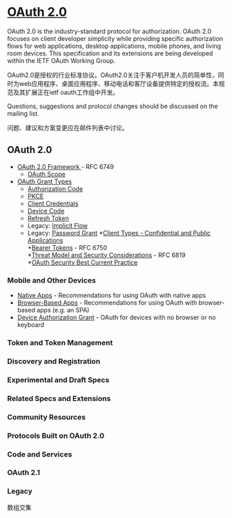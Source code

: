 # [OAuth 2.0](https://oauth.net/2/)

OAuth 2.0 is the industry-standard protocol for authorization. OAuth 2.0 focuses on client developer simplicity while providing specific authorization flows for web applications, desktop applications, mobile phones, and living room devices. This specification and its extensions are being developed within the IETF OAuth Working Group.

OAuth2.0是授权的行业标准协议。OAuth2.0关注于客户机开发人员的简单性，同时为web应用程序、桌面应用程序、移动电话和客厅设备提供特定的授权流。本规范及其扩展正在ietf oauth工作组中开发。    
    
Questions, suggestions and protocol changes should be discussed on the mailing list.    
    
问题、建议和方案变更应在邮件列表中讨论。

## OAuth 2.0
* [OAuth 2.0 Framework ](https://tools.ietf.org/html/rfc6749) - RFC 6749
    * [OAuth Scope](https://oauth.net/2/scope/)
* [OAuth Grant Types]()
    * [Authorization Code]()
    * [PKCE]()
    * [Client Credentials]()
    * [Device Code]()
    * [Refresh Token]()
    * Legacy: [Implicit Flow]()
    * Legacy: [Password Grant]()
*[Client Types - Confidential and Public Applications]()    
*[Bearer Tokens]() - RFC 6750    
*[Threat Model and Security Considerations]() - RFC 6819    
*[OAuth Security Best Current Practice]()    
    

### Mobile and Other Devices
* [Native Apps]() - Recommendations for using OAuth with native apps
* [Browser-Based Apps]() - Recommendations for using OAuth with browser-based apps (e.g. an SPA)
* [Device Authorization Grant]() - OAuth for devices with no browser or no keyboard

### Token and Token Management

### Discovery and Registration

### Experimental and Draft Specs

### Related Specs and Extensions

### Community Resources

### Protocols Built on OAuth 2.0

### Code and Services

### OAuth 2.1

### Legacy


数组交集

